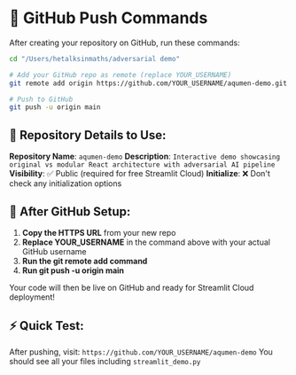 # 🚀 GitHub Push Commands

After creating your repository on GitHub, run these commands:

```bash
cd "/Users/hetalksinmaths/adversarial demo"

# Add your GitHub repo as remote (replace YOUR_USERNAME)
git remote add origin https://github.com/YOUR_USERNAME/aqumen-demo.git

# Push to GitHub
git push -u origin main
```

## 📝 Repository Details to Use:

**Repository Name**: `aqumen-demo`
**Description**: `Interactive demo showcasing original vs modular React architecture with adversarial AI pipeline`
**Visibility**: ✅ Public (required for free Streamlit Cloud)
**Initialize**: ❌ Don't check any initialization options

## 🔗 After GitHub Setup:

1. **Copy the HTTPS URL** from your new repo
2. **Replace YOUR_USERNAME** in the command above with your actual GitHub username
3. **Run the git remote add command**
4. **Run git push -u origin main**

Your code will then be live on GitHub and ready for Streamlit Cloud deployment!

## ⚡ Quick Test:
After pushing, visit: `https://github.com/YOUR_USERNAME/aqumen-demo`
You should see all your files including `streamlit_demo.py`